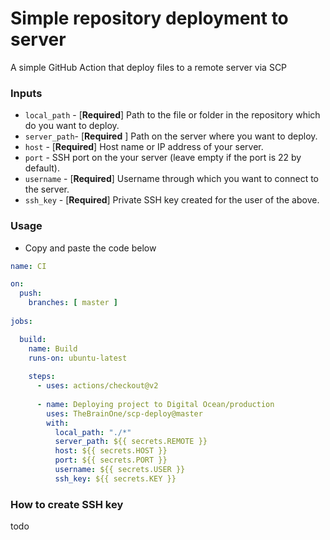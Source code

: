 # Simple repository deployment to server

A simple GitHub Action that deploy files to a remote server via SCP

### Inputs
  * `local_path` - [__Required__] Path to the file or folder in the repository which do you want to deploy.
  * `server_path`- [__Required__ ] Path on the server where you want to deploy.
  * `host` - [__Required__] Host name or IP address of your server.
  * `port` - SSH port on the your server (leave empty if the port is 22 by default).
  * `username` - [__Required__] Username through which you want to connect to the server.
  * `ssh_key` - [__Required__] Private SSH key created for the user of the above.
### Usage
* Copy and paste the code below
```yml
name: CI

on: 
  push:
    branches: [ master ]
  
jobs:

  build:
    name: Build
    runs-on: ubuntu-latest
    
    steps:
      - uses: actions/checkout@v2
      
      - name: Deploying project to Digital Ocean/production
        uses: TheBrainOne/scp-deploy@master
        with:
          local_path: "./*"
          server_path: ${{ secrets.REMOTE }}
          host: ${{ secrets.HOST }}
          port: ${{ secrets.PORT }}
          username: ${{ secrets.USER }}
          ssh_key: ${{ secrets.KEY }}
```
### How to create SSH key

todo